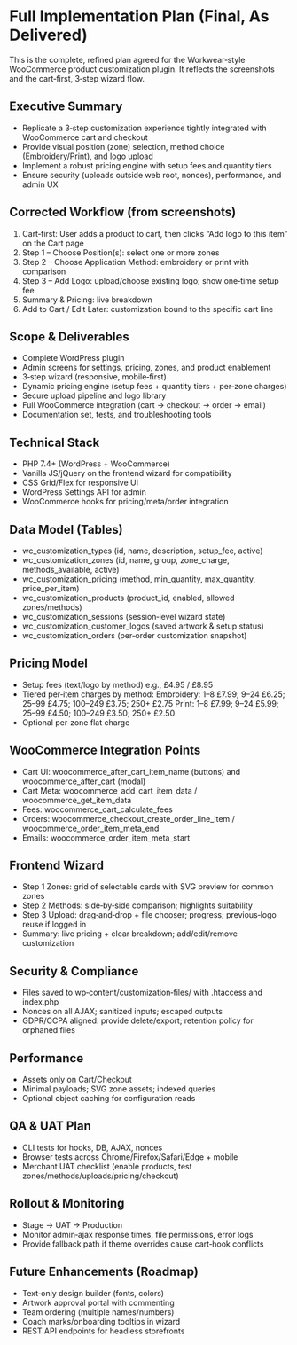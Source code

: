 # Full Implementation Plan (Final, As Delivered)

This is the complete, refined plan agreed for the Workwear‑style WooCommerce product customization plugin. It reflects the screenshots and the cart‑first, 3‑step wizard flow.

## Executive Summary
- Replicate a 3‑step customization experience tightly integrated with WooCommerce cart and checkout
- Provide visual position (zone) selection, method choice (Embroidery/Print), and logo upload
- Implement a robust pricing engine with setup fees and quantity tiers
- Ensure security (uploads outside web root, nonces), performance, and admin UX

## Corrected Workflow (from screenshots)
1) Cart‑first: User adds a product to cart, then clicks “Add logo to this item” on the Cart page
2) Step 1 – Choose Position(s): select one or more zones
3) Step 2 – Choose Application Method: embroidery or print with comparison
4) Step 3 – Add Logo: upload/choose existing logo; show one‑time setup fee
5) Summary & Pricing: live breakdown
6) Add to Cart / Edit Later: customization bound to the specific cart line

## Scope & Deliverables
- Complete WordPress plugin
- Admin screens for settings, pricing, zones, and product enablement
- 3‑step wizard (responsive, mobile‑first)
- Dynamic pricing engine (setup fees + quantity tiers + per‑zone charges)
- Secure upload pipeline and logo library
- Full WooCommerce integration (cart → checkout → order → email)
- Documentation set, tests, and troubleshooting tools

## Technical Stack
- PHP 7.4+ (WordPress + WooCommerce)
- Vanilla JS/jQuery on the frontend wizard for compatibility
- CSS Grid/Flex for responsive UI
- WordPress Settings API for admin
- WooCommerce hooks for pricing/meta/order integration

## Data Model (Tables)
- wc_customization_types (id, name, description, setup_fee, active)
- wc_customization_zones (id, name, group, zone_charge, methods_available, active)
- wc_customization_pricing (method, min_quantity, max_quantity, price_per_item)
- wc_customization_products (product_id, enabled, allowed zones/methods)
- wc_customization_sessions (session‑level wizard state)
- wc_customization_customer_logos (saved artwork & setup status)
- wc_customization_orders (per‑order customization snapshot)

## Pricing Model
- Setup fees (text/logo by method) e.g., £4.95 / £8.95
- Tiered per‑item charges by method:
  Embroidery: 1–8 £7.99; 9–24 £6.25; 25–99 £4.75; 100–249 £3.75; 250+ £2.75
  Print: 1–8 £7.99; 9–24 £5.99; 25–99 £4.50; 100–249 £3.50; 250+ £2.50
- Optional per‑zone flat charge

## WooCommerce Integration Points
- Cart UI: woocommerce_after_cart_item_name (buttons) and woocommerce_after_cart (modal)
- Cart Meta: woocommerce_add_cart_item_data / woocommerce_get_item_data
- Fees: woocommerce_cart_calculate_fees
- Orders: woocommerce_checkout_create_order_line_item / woocommerce_order_item_meta_end
- Emails: woocommerce_order_item_meta_start

## Frontend Wizard
- Step 1 Zones: grid of selectable cards with SVG preview for common zones
- Step 2 Methods: side‑by‑side comparison; highlights suitability
- Step 3 Upload: drag‑and‑drop + file chooser; progress; previous‑logo reuse if logged in
- Summary: live pricing + clear breakdown; add/edit/remove customization

## Security & Compliance
- Files saved to wp‑content/customization‑files/ with .htaccess and index.php
- Nonces on all AJAX; sanitized inputs; escaped outputs
- GDPR/CCPA aligned: provide delete/export; retention policy for orphaned files

## Performance
- Assets only on Cart/Checkout
- Minimal payloads; SVG zone assets; indexed queries
- Optional object caching for configuration reads

## QA & UAT Plan
- CLI tests for hooks, DB, AJAX, nonces
- Browser tests across Chrome/Firefox/Safari/Edge + mobile
- Merchant UAT checklist (enable products, test zones/methods/uploads/pricing/checkout)

## Rollout & Monitoring
- Stage → UAT → Production
- Monitor admin‑ajax response times, file permissions, error logs
- Provide fallback path if theme overrides cause cart‑hook conflicts

## Future Enhancements (Roadmap)
- Text‑only design builder (fonts, colors)
- Artwork approval portal with commenting
- Team ordering (multiple names/numbers)
- Coach marks/onboarding tooltips in wizard
- REST API endpoints for headless storefronts

